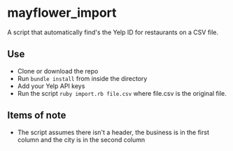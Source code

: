 mayflower_import
================

A script that automatically find's the Yelp ID for restaurants on a CSV file.


## Use
* Clone or download the repo
* Run `` bundle install `` from inside the directory
* Add your Yelp API keys
* Run the script ``` ruby import.rb file.csv ``` where file.csv is the original file.

## Items of note
* The script assumes there isn't a header, the business is in the first column and the city is in the second column
